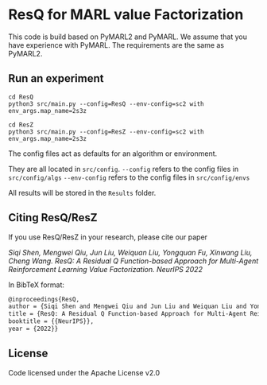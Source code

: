 
# ResQ for MARL value Factorization
This code is build based on PyMARL2 and PyMARL. We assume that you have experience with PyMARL.
The requirements are the same as PyMARL2.



## Run an experiment 

```shell
cd ResQ
python3 src/main.py --config=ResQ --env-config=sc2 with env_args.map_name=2s3z
```

```shell
cd ResZ
python3 src/main.py --config=ResZ --env-config=sc2 with env_args.map_name=2s3z
```


The config files act as defaults for an algorithm or environment. 

They are all located in `src/config`.
`--config` refers to the config files in `src/config/algs`
`--env-config` refers to the config files in `src/config/envs`

All results will be stored in the `Results` folder.


## Citing ResQ/ResZ 

If you use ResQ/ResZ in your research, please cite our paper

*Siqi Shen, Mengwei Qiu, Jun Liu, Weiquan Liu, Yongquan Fu, Xinwang Liu, Cheng Wang. ResQ: A Residual Q Function-based Approach for Multi-Agent Reinforcement Learning Value Factorization. NeurIPS 2022*

In BibTeX format:

```tex
@inproceedings{ResQ, 
author = {Siqi Shen and Mengwei Qiu and Jun Liu and Weiquan Liu and Yongquan Fu and Xinwang Liu and Cheng Wang}, 
title = {ResQ: A Residual Q Function-based Approach for Multi-Agent Reinforcement Learning Value Factorization}, 
booktitle = {{NeurIPS}}, 
year = {2022}}
```

## License

Code licensed under the Apache License v2.0
